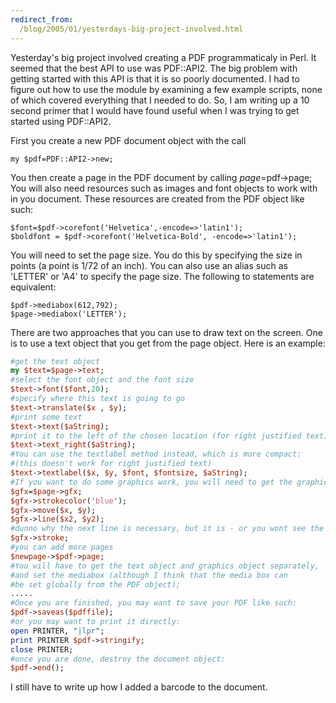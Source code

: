 ```yaml
---
redirect_from:
  /blog/2005/01/yesterdays-big-project-involved.html
---
```

Yesterday's big project involved creating a PDF programmaticaly in Perl. It seemed that the best API to use was PDF::API2. The big problem with getting started with this API is that it is so poorly documented. I had to figure out how to use the module by examining a few example scripts, none of which covered everything that I needed to do. So, I am writing up a 10 second primer that I would have found useful when I was trying to get started using PDF::API2. 

First you create a new PDF document object with the call 

    my $pdf=PDF::API2->new; 
 
You then create a page in the PDF document by calling $page=$pdf->page; You will also need resources such as images and font objects to work with in you document. These resources are created from the PDF object like such: 

    $font=$pdf->corefont('Helvetica',-encode=>'latin1'); 
    $boldfont = $pdf->corefont('Helvetica-Bold', -encode=>'latin1'); 
 
You will need to set the page size. You do this by specifying the size in points (a point is 1/72 of an inch). You can also use an alias such as 'LETTER' or 'A4' to specify the page size. The following to statements are equivalent: 

    $pdf->mediabox(612,792); 
    $page->mediabox('LETTER'); 
 
There are two approaches that you can use to draw text on the screen. One is to use a text object that you get from the page object. Here is an example: 

~~~~ perl
#get the text object 
my $text=$page->text; 
#select the font object and the font size 
$text->font($font,20); 
#specify where this text is going to go 
$text->translate($x , $y); 
#print some text 
$text->text($aString); 
#print it to the left of the chosen location (for right justified text) 
$text->text_right($aString); 
#You can use the textlabel method instead, which is more compact: 
#(this doesn't work for right justified text) 
$text->textlabel($x, $y, $font, $fontsize, $aString); 
#If you want to do some graphics work, you will need to get the graphics object from the page: 
$gfx=$page->gfx; 
$gfx->strokecolor('blue'); 
$gfx->move($x, $y); 
$gfx->line($x2, $y2); 
#dunno why the next line is necessary, but it is - or you wont see the line. 
$gfx->stroke; 
#you can add more pages 
$newpage->$pdf->page; 
#You will have to get the text object and graphics object separately, 
#and set the mediabox (although I think that the media box can 
#be set globally from the PDF object); 
..... 
#Once you are finished, you may want to save your PDF like such: 
$pdf->saveas($pdffile); 
#or you may want to print it directly: 
open PRINTER, "|lpr"; 
print PRINTER $pdf->stringify; 
close PRINTER; 
#once you are done, destroy the document object: 
$pdf->end(); 
~~~~

I still have to write up how I added a barcode to the document. 
